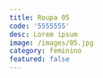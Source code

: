 ```yaml
---
title: Roupa 05
code: '5555555'
desc: Lorem ipsum
image: /images/05.jpg
category: feminino
featured: false
---
```

